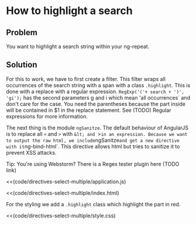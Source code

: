 # How to highlight a search

## Problem

You want to highlight a search string within your ng-repeat.


## Solution

For this to work, we have to first create a filter. This filter wraps all occurrences of the search string with a span with a class `.highlight`. This is done with a replace with a regular expression. `RegExp('('+ search + ')', 'gi');` has the second parameters g and i which mean 'all occurrences` and don't care for the case. You need the parentheses because the part inside will be contained in $1 in the replace statement. See (TODO) Regular expressions for more information.

The next thing is the module `ngSanitze`. The default behaviour of AngularJS is to replace all `<` and `>` with `&lt;
 and `&gt;` in an expression. Because we want to output the raw html, we include `ngSanitze` and get a new directive
 with it `ng-bind-html`. This directive allows html but tries to sanitize it to prevent XSS attacks.

Tip: You're using Webstorm? There is a Regex tester plugin here (TODO link)

<<(code/directives-select-multiple/application.js)

<<(code/directives-select-multiple/index.html)


For the styling we add a `.highlight` class which highlight the part in red.

<<(code/directives-select-multiple/style.css)

